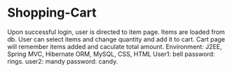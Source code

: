 # Shopping-Cart
Upon successful login, user is directed to item page. Items are loaded from db. User can select items and change quantity and add it to cart. Cart page will 
remember items added and caculate total amount. 
Environment: J2EE, Spring MVC, Hibernate ORM, MySQL, CSS, HTML
User1: bell password: rings. user2: mandy password: candy. 
